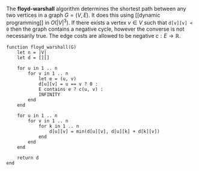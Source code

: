 
The **floyd-warshall** algorithm determines the shortest path between any two vertices in a graph $G = (V, E)$. It does this using [[dynamic programming]] in $O(|V|^{3})$. If there exists a vertex $v \in V$ such that `d[v][v] < 0` then the graph contains a negative cycle, however the converse is not necessarily true. The edge costs are allowed to be negative $c : E \to \mathbb{R}$.

```
function floyd_warshall(G)
    let n = |V|
    let d = [][]
    
    for u in 1 .. n
        for v in 1 .. n
            let e = (u, v)
            d[u][v] = u == v ? 0 :
            E contains e ? c(u, v) :
            INFINITY
        end
    end
    
    for u in 1 .. n
        for v in 1 .. n
            for k in 1 .. n
                d[u][v] = min(d[u][v], d[u][k] + d[k][v])
            end
        end
    end
    
    return d
end
```